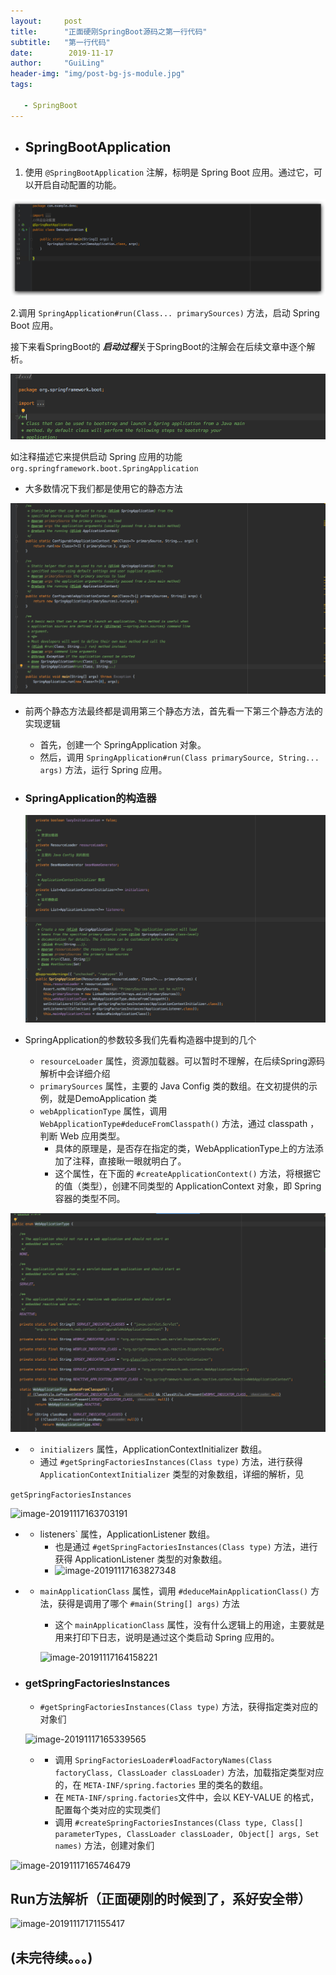 ```yaml
---
layout:     post
title:      "正面硬刚SpringBoot源码之第一行代码"
subtitle:   "第一行代码"
date:        2019-11-17
author:     "GuiLing"
header-img: "img/post-bg-js-module.jpg"
tags:

   - SpringBoot
---
```

- ## SpringBootApplication

1. 使用 `@SpringBootApplication` 注解，标明是 Spring Boot 应用。通过它，可以开启自动配置的功能。

![Xnip2019-11-17_16-01-07](/img/spring/2019/11-17/Xnip2019-11-17_16-01-07.jpg)

2.调用 `SpringApplication#run(Class... primarySources)` 方法，启动 Spring Boot 应用。

接下来看SpringBoot的 ***启动过程***关于SpringBoot的注解会在后续文章中逐个解析。

![image-20191117160857940](/img/spring/2019/11-17/image-20191117160857940.png)

如注释描述它来提供启动 Spring 应用的功能```org.springframework.boot.SpringApplication```

- 大多数情况下我们都是使用它的静态方法

![image-20191117161414199](/img/spring/2019/11-17/image-20191117161414199.png)

- 前两个静态方法最终都是调用第三个静态方法，首先看一下第三个静态方法的实现逻辑

  - 首先，创建一个 SpringApplication 对象。
  - 然后，调用 `SpringApplication#run(Class primarySource, String... args)` 方法，运行 Spring 应用。

- ### SpringApplication的构造器

  ![image-20191117162452698](/img/spring/2019/11-17/image-20191117162452698.png)

- SpringApplication的参数较多我们先看构造器中提到的几个
  - `resourceLoader` 属性，资源加载器。可以暂时不理解，在后续Spring源码解析中会详细介绍
  - `primarySources` 属性，主要的 Java Config 类的数组。在文初提供的示例，就是DemoApplication 类
  - `webApplicationType` 属性，调用 `WebApplicationType#deduceFromClasspath()` 方法，通过 classpath ，判断 Web 应用类型。
    - 具体的原理是，是否存在指定的类，WebApplicationType上的方法添加了注释，直接瞅一眼就明白了。
    - 这个属性，在下面的 `#createApplicationContext()` 方法，将根据它的值（类型），创建不同类型的 ApplicationContext 对象，即 Spring 容器的类型不同。

![image-20191117162941404](/img/spring/2019/11-17/image-20191117162941404.png)

- - `initializers` 属性，ApplicationContextInitializer 数组。
  - 通过 `#getSpringFactoriesInstances(Class type)` 方法，进行获得 ```ApplicationContextInitializer``` 类型的对象数组，详细的解析，见

```getSpringFactoriesInstances``` 

![image-20191117163703191](/img/spring/2019/11-17/image-20191117163703191.png)

- - listeners` 属性，ApplicationListener 数组。
    - 也是通过 `#getSpringFactoriesInstances(Class type)` 方法，进行获得 ApplicationListener 类型的对象数组。
    - ![image-20191117163827348](/img/spring/2019/11-17/image-20191117163827348.png)

- - `mainApplicationClass` 属性，调用 `#deduceMainApplicationClass()` 方法，获得是调用了哪个 `#main(String[] args)` 方法

    - 这个 `mainApplicationClass` 属性，没有什么逻辑上的用途，主要就是用来打印下日志，说明是通过这个类启动 Spring 应用的。

    ![image-20191117164158221](/img/spring/2019/11-17/image-20191117164158221.png)

- ### getSpringFactoriesInstances

  - `#getSpringFactoriesInstances(Class type)` 方法，获得指定类对应的对象们

  ![image-20191117165339565](/img/spring/2019/11-17/image-20191117165339565.png)

  - - 调用 `SpringFactoriesLoader#loadFactoryNames(Class factoryClass, ClassLoader classLoader)` 方法，加载指定类型对应的，在 `META-INF/spring.factories` 里的类名的数组。
    - 在 `META-INF/spring.factories`文件中，会以 KEY-VALUE 的格式，配置每个类对应的实现类们
    - 调用 `#createSpringFactoriesInstances(Class type, Class[] parameterTypes, ClassLoader classLoader, Object[] args, Set names)` 方法，创建对象们

![image-20191117165746479](/img/spring/2019/11-17/image-20191117165746479.png)

## Run方法解析（正面硬刚的时候到了，系好安全带）

![image-20191117171155417](/img/spring/2019/11-17/image-20191117171155417.png)

## (未完待续。。。)
